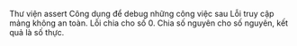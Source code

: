 Thư viện assert
Công dụng để debug những công việc sau
Lỗi truy cập mảng không an toàn.
Lỗi chia cho số 0.
Chia số nguyên cho số nguyên, kết quả là số thực.
